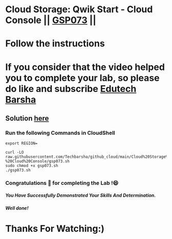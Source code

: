 # Cloud Storage: Qwik Start - Cloud Console || [GSP073](https://www.cloudskillsboost.google/focuses/1760?parent=catalog) ||
# Follow the instructions

# If you consider that the video helped you to complete your lab, so please do like and subscribe [Edutech Barsha](https://www.youtube.com/@edutechbarsha)
## Solution [here](https://youtu.be/8WEAOyBEbIM)

### Run the following Commands in CloudShell

```
export REGION=
```
```
curl -LO raw.githubusercontent.com/Techbarsha/github_cloud/main/Cloud%20Storage%3A%20Qwik%20Start%20-%20Cloud%20Console/gsp073.sh
sudo chmod +x gsp073.sh
./gsp073.sh

```

### Congratulations 🎉 for completing the Lab !😄

##### *You Have Successfully Demonstrated Your Skills And Determination.*

#### *Well done!*

# Thanks For Watching:)

